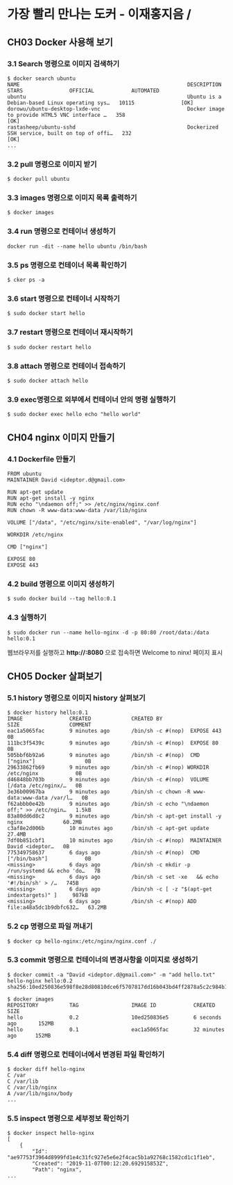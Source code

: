 # 가장 빨리 만나는 도커 - 이재홍지음 / 

## CH03 Docker 사용해 보기

### 3.1 Search 명령으로 이미지 검색하기

```
$ docker search ubuntu
NAME                                                      DESCRIPTION                                     STARS               OFFICIAL            AUTOMATED
ubuntu                                                    Ubuntu is a Debian-based Linux operating sys…   10115               [OK]
dorowu/ubuntu-desktop-lxde-vnc                            Docker image to provide HTML5 VNC interface …   358                                     [OK]
rastasheep/ubuntu-sshd                                    Dockerized SSH service, built on top of offi…   232                                     [OK]
...
```

### 3.2 pull 명령으로 이미지 받기
```
$ docker pull ubuntu
```

### 3.3 images 명령으로 이미지 목록 출력하기
```
$ docker images
```

### 3.4 run 명령으로 컨테이너 생성하기
```
docker run -dit --name hello ubuntu /bin/bash
```

### 3.5 ps 명령으로 컨테이너 목록 확인하기
```
$ cker ps -a
```

### 3.6 start 명령으로 컨테이너 시작하기
```
$ sudo docker start hello
```

### 3.7 restart 명령으로 컨테이너 재시작하기
```
$ sudo docker restart hello
```

### 3.8 attach 명령으로 컨테이너 접속하기
```
$ sudo docker attach hello
```

### 3.9 exec명령으로 외부에서 컨테이너 안의 명령 실행하기
```
$ sudo docker exec hello echo "hello world"
```


## CH04 nginx 이미지 만들기

### 4.1 Dockerfile 만들기
```
FROM ubuntu
MAINTAINER David <ideptor.d@gmail.com>

RUN apt-get update
RUN apt-get install -y nginx
RUN echo "\ndaemon off;" >> /etc/nginx/nginx.conf
RUN chown -R www-data:www-data /var/lib/nginx

VOLUME ["/data", "/etc/nginx/site-enabled", "/var/log/nginx"]

WORKDIR /etc/nginx

CMD ["nginx"]

EXPOSE 80
EXPOSE 443
```

### 4.2 build 명령으로 이미지 생성하기
```
$ sudo docker build --tag hello:0.1
```

### 4.3 실행하기
```
$ sudo docker run --name hello-nginx -d -p 80:80 /root/data:/data hello:0.1
```

웹브라우저를 실행하고 **http://<host IP>:8080** 으로 접속하면 Welcome to ninx! 페이지 표시


## CH05 Docker 살펴보기

### 5.1 history 명령으로 이미지 history 살펴보기
```
$ docker history hello:0.1
IMAGE               CREATED             CREATED BY                                      SIZE                COMMENT
eac1a5065fac        9 minutes ago       /bin/sh -c #(nop)  EXPOSE 443                   0B
111bc3f5439c        9 minutes ago       /bin/sh -c #(nop)  EXPOSE 80                    0B
505bbf6b92a6        9 minutes ago       /bin/sh -c #(nop)  CMD ["nginx"]                0B
29633862fb69        9 minutes ago       /bin/sh -c #(nop) WORKDIR /etc/nginx            0B
d46848bb703b        9 minutes ago       /bin/sh -c #(nop)  VOLUME [/data /etc/nginx/…   0B
3e36b00967ba        9 minutes ago       /bin/sh -c chown -R www-data:www-data /var/l…   0B
f62abbb0e42b        9 minutes ago       /bin/sh -c echo "\ndaemon off;" >> /etc/ngin…   1.5kB
83a80dd6d8c2        9 minutes ago       /bin/sh -c apt-get install -y nginx             60.2MB
c3af8e2d006b        10 minutes ago      /bin/sh -c apt-get update                       27.4MB
7df0b851cbf1        10 minutes ago      /bin/sh -c #(nop)  MAINTAINER David <ideptor…   0B
775349758637        6 days ago          /bin/sh -c #(nop)  CMD ["/bin/bash"]            0B
<missing>           6 days ago          /bin/sh -c mkdir -p /run/systemd && echo 'do…   7B
<missing>           6 days ago          /bin/sh -c set -xe   && echo '#!/bin/sh' > /…   745B
<missing>           6 days ago          /bin/sh -c [ -z "$(apt-get indextargets)" ]     987kB
<missing>           6 days ago          /bin/sh -c #(nop) ADD file:a48a5dc1b9dbfc632…   63.2MB
```

### 5.2 cp 명령으로 파일 꺼내기
```
$ docker cp hello-nginx:/etc/nginx/nginx.conf ./
```

### 5.3 commit 명령으로 컨테이너의 변경사항을 이미지로 생성하기
```
$ docker commit -a "David <ideptor.d@gmail.com>" -m "add hello.txt" hello-nginx hello:0.2
sha256:10ed250836e598f8e28d80810dce6f5707817dd16b043bd4ff2878a5c2c984b1

$ docker images
REPOSITORY          TAG                 IMAGE ID            CREATED             SIZE
hello               0.2                 10ed250836e5        6 seconds ago       152MB
hello               0.1                 eac1a5065fac        32 minutes ago      152MB
```

### 5.4 diff 명령으로 컨테이너에서 변경된 파일 확인하기
```
$ docker diff hello-nginx
C /var
C /var/lib
C /var/lib/nginx
A /var/lib/nginx/body
...
```

### 5.5 inspect 명령으로 세부정보 확인하기
```
$ docker inspect hello-nginx
[
    {
        "Id": "ae97753f3964d8999fd1e4c31fc927e5e6e2f4cac5b1a92768c1582cd1c1f1eb",
        "Created": "2019-11-07T00:12:20.692915853Z",
        "Path": "nginx",
...
```


